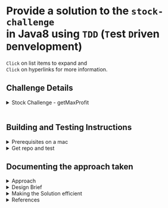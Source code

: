 # Provide a solution to the `stock-challenge`<br/> in Java8 using `TDD` (`T`est `D`riven `D`envelopment)

`Click` on list items to expand and<br/>
`Click` on hyperlinks for more information.

## Challenge Details

<details><summary>Stock Challenge - getMaxProfit</summary>
<br/>
This technical challenge is as much about clean, simple solution and code as it is about problem solving.
<br/>
<br/>
Suppose we could access yesterday's stock prices as a list, where:
<br/>
<br/>
The indices are the time in minutes past trade opening time, which was 10:00am local time.
The values are the price in dollars of the stock at that time.

So if the stock cost `$5` at `11:00am`, `stock_prices_yesterday[60] = 5`.

<br/>
Write an efficient function that takes an array of stock prices and returns the best profit could have been made from 1 purchase and 1 sale of 1 stock.

For example:

```java
int[] stockPrices = {10, 7, 5, 8, 11, 9};

Assert.assertEquals (6, getMaxProfit(stockPrices)); // returns 6 (buy at $5 sell at $11)
```

You must buy before you sell. You may not buy and sell in the same time step (at least 1 minute must pass).

Expectations

- Implement a solution in Java.
- Prove it works by creating unit tests that test the possible scenarios that the numbers could present.
- Include any comments that you think will be relevant to provide any context around the approach taken / solution developed.

</details>
<br/>

## Building and Testing Instructions

<details><summary>Prerequisites on a mac</summary>
<br/>

- Java 8 sdk
- Maven 3

```bash
$ java -version
java version "1.8.0_251"
Java(TM) SE Runtime Environment (build 1.8.0_251-b08)
Java HotSpot(TM) 64-Bit Server VM (build 25.251-b08, mixed mode)

$ export JAVA_HOME=`/usr/libexec/java_home -v "1.8*"`

$ mvn -v
Apache Maven 3.6.3 (cecedd343002696d0abb50b32b541b8a6ba2883f)
Maven home: /usr/local/Cellar/maven/3.6.3_1/libexec
Java version: 1.8.0_261, vendor: Oracle Corporation, runtime: /Library/Java/JavaVirtualMachines/jdk1.8.0_261.jdk/Contents/Home/jre
Default locale: en_AU, platform encoding: UTF-8
OS name: "mac os x", version: "10.15.4", arch: "x86_64", family: "mac"
```

- References
  - [Download latest java 8 sdk (jdk-8u261-macosx-x64.dmg)](https://www.oracle.com/au/java/technologies/javase/javase-jdk8-downloads.html)
  - [Installing Apache Maven](https://maven.apache.org/install.html)

</details>

<details><summary>Get repo and test</summary>

- Clone repository
- Maven package to build, package and test

```bash
$ git clone https://github.com/shawfire/stock-challenge.git

$ cd stock-challenge

$ mvn test
[INFO] Scanning for projects...
[INFO]
[INFO] ----------------< net.shawfire.stocks:stock-challenge >-----------------
[INFO] Building stock-challenge 1.0
[INFO] --------------------------------[ jar ]---------------------------------
[INFO]
[INFO] --- maven-resources-plugin:2.6:resources (default-resources) @ stock-challenge ---
[INFO] Using 'UTF-8' encoding to copy filtered resources.
[INFO] Copying 2 resources
[INFO]
[INFO] --- maven-compiler-plugin:3.8.1:compile (default-compile) @ stock-challenge ---
[INFO] Changes detected - recompiling the module!
[INFO] Compiling 1 source file to /Users/johnshaw/dev/stock-challenge/target/classes
[INFO]
[INFO] --- maven-resources-plugin:2.6:testResources (default-testResources) @ stock-challenge ---
[INFO] Using 'UTF-8' encoding to copy filtered resources.
[INFO] Copying 2 resources
[INFO]
[INFO] --- maven-compiler-plugin:3.8.1:testCompile (default-testCompile) @ stock-challenge ---
[INFO] Changes detected - recompiling the module!
[INFO] Compiling 1 source file to /Users/johnshaw/dev/stock-challenge/target/test-classes
[INFO]
[INFO] --- maven-surefire-plugin:2.12.4:test (default-test) @ stock-challenge ---
[INFO] Surefire report directory: /Users/johnshaw/dev/stock-challenge/target/surefire-reports

-------------------------------------------------------
 T E S T S
-------------------------------------------------------
Running net.shawfire.stocks.StockUtilsTest
getMaxProfit time for 0.1M data set: PT0.058482S
Tests run: 9, Failures: 0, Errors: 0, Skipped: 0, Time elapsed: 0.15 sec

Results :

Tests run: 9, Failures: 0, Errors: 0, Skipped: 0

[INFO] ------------------------------------------------------------------------
[INFO] BUILD SUCCESS
[INFO] ------------------------------------------------------------------------
[INFO] Total time:  2.679 s
[INFO] Finished at: 2020-09-13T22:16:59+10:00
[INFO] ------------------------------------------------------------------------
```

</details>

## Documenting the approach taken

<details><summary>Approach</summary>

- Used a `TDD` (`T`est `D`riven `D`esign) Approach within IntelliJ IDEA
- Used `Java 8` and `Junit 4`
- Used Maven directory structure and a `pom.xml` to support command line build and test.
- Each feature and capability has a corresponding test due to the `TDD` approach that has been followed.
</details>

<details><summary>Design Brief</summary>

Find the maximum profit given a list of consecutive stock prices.

- Each element in the stockPrices array represents the dollar value at 10am plus the index value.
- The profit can only be calculated when the buy and sell are separated by more than one minute.
- The profit can't be calculated from consecutive stock prices.
- There must be a minimum of 3 values in the array in order to calculate a profit.

</details>

<details><summary>Making the Solution efficient</summary>

- By finding the next buy stockPrice that is less than the last stockPrice used to calculate the last maxProfit. The efficiency gained was a timing of 0.059S seconds
  as apposed to 4.454S seconds for the initial version for a data set of 100,000 prices.

</details>

<details><summary>References</summary>

- [junit4 docs](https://junit.org/junit4/)
</details>
